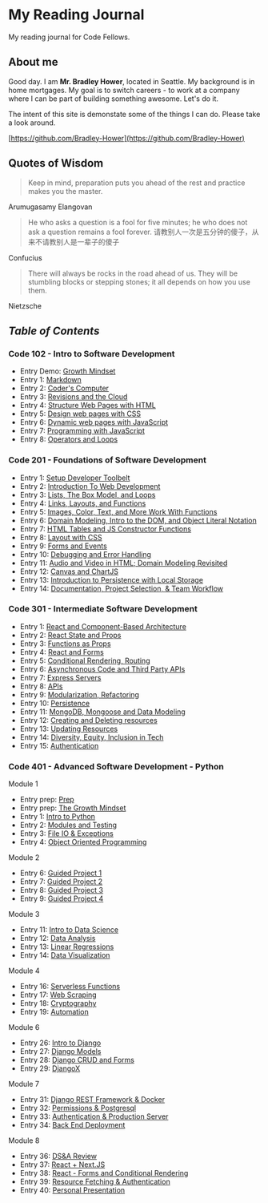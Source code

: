 # My Reading Journal
My reading journal for Code Fellows.
## About me
Good day. I am **Mr. Bradley Hower**, located in Seattle. My background is in home mortgages. My goal is to switch careers - to work at a company where I can be part of building something awesome. Let's do it.

The intent of this site is demonstate some of the things I can do. Please take a look around.

[https://github.com/Bradley-Hower](https://github.com/Bradley-Hower)

## Quotes of Wisdom

>Keep in mind, preparation puts you ahead of the rest and practice makes you the master. 

Arumugasamy Elangovan

>He who asks a question is a fool for five minutes; he who does not ask a question remains a fool forever. 请教别人一次是五分钟的傻子，从来不请教别人是一辈子的傻子

Confucius

>There will always be rocks in the road ahead of us. They will be stumbling blocks or stepping stones; it all depends on how you use them.

Nietzsche

## *Table of Contents*
### Code 102 - Intro to Software Development

- Entry Demo: [Growth Mindset](https://bradley-hower.github.io/reading-notes/course-102/demo)
- Entry 1: [Markdown](https://bradley-hower.github.io/reading-notes/course-102/class-01)
- Entry 2: [Coder's Computer](https://bradley-hower.github.io/reading-notes/course-102/class-02)
- Entry 3: [Revisions and the Cloud](https://bradley-hower.github.io/reading-notes/course-102/class-03)
- Entry 4: [Structure Web Pages with HTML](https://bradley-hower.github.io/reading-notes/course-102/class-04)
- Entry 5: [Design web pages with CSS](https://bradley-hower.github.io/reading-notes/course-102/class-05)
- Entry 6: [Dynamic web pages with JavaScript](https://bradley-hower.github.io/reading-notes/course-102/class-06)
- Entry 7: [Programming with JavaScript](https://bradley-hower.github.io/reading-notes/course-102/class-07)
- Entry 8: [Operators and Loops](https://bradley-hower.github.io/reading-notes/course-102/class-08)

### Code 201 - Foundations of Software Development
- Entry 1: [Setup Developer Toolbelt](https://bradley-hower.github.io/reading-notes/course-201/class-01)
- Entry 2: [Introduction To Web Development](https://bradley-hower.github.io/reading-notes/course-201/class-02)
- Entry 3: [Lists, The Box Model, and Loops](https://bradley-hower.github.io/reading-notes/course-201/class-03)
- Entry 4: [Links, Layouts, and Functions](https://bradley-hower.github.io/reading-notes/course-201/class-04)
- Entry 5: [Images, Color, Text, and More Work With Functions](https://bradley-hower.github.io/reading-notes/course-201/class-05)
- Entry 6: [Domain Modeling, Intro to the DOM, and Object Literal Notation](https://bradley-hower.github.io/reading-notes/course-201/class-06)
- Entry 7: [HTML Tables and JS Constructor Functions](https://bradley-hower.github.io/reading-notes/course-201/class-07)
- Entry 8: [Layout with CSS](https://bradley-hower.github.io/reading-notes/course-201/class-08)
- Entry 9: [Forms and Events](https://bradley-hower.github.io/reading-notes/course-201/class-09)
- Entry 10: [Debugging and Error Handling](https://bradley-hower.github.io/reading-notes/course-201/class-10)
- Entry 11: [Audio and Video in HTML; Domain Modeling Revisited](https://bradley-hower.github.io/reading-notes/course-201/class-11)
- Entry 12: [Canvas and ChartJS](https://bradley-hower.github.io/reading-notes/course-201/class-12)
- Entry 13: [Introduction to Persistence with Local Storage](https://bradley-hower.github.io/reading-notes/course-201/class-13)
- Entry 14: [Documentation, Project Selection, & Team Workflow](https://bradley-hower.github.io/reading-notes/course-201/class-14)

### Code 301 - Intermediate Software Development
- Entry 1: [React and Component-Based Architecture](https://bradley-hower.github.io/reading-notes/course-301/class-01)
- Entry 2: [React State and Props](https://bradley-hower.github.io/reading-notes/course-301/class-02)
- Entry 3: [Functions as Props](https://bradley-hower.github.io/reading-notes/course-301/class-03)
- Entry 4: [React and Forms](https://bradley-hower.github.io/reading-notes/course-301/class-04)
- Entry 5: [Conditional Rendering, Routing](https://bradley-hower.github.io/reading-notes/course-301/class-05)
- Entry 6: [Asynchronous Code and Third Party APIs](https://bradley-hower.github.io/reading-notes/course-301/class-06)
- Entry 7: [Express Servers](https://bradley-hower.github.io/reading-notes/course-301/class-07)
- Entry 8: [APIs](https://bradley-hower.github.io/reading-notes/course-301/class-08)
- Entry 9: [Modularization, Refactoring](https://bradley-hower.github.io/reading-notes/course-301/class-09)
- Entry 10: [Persistence](https://bradley-hower.github.io/reading-notes/course-301/class-10)
- Entry 11: [MongoDB, Mongoose and Data Modeling](https://bradley-hower.github.io/reading-notes/course-301/class-11)
- Entry 12: [Creating and Deleting resources](https://bradley-hower.github.io/reading-notes/course-301/class-12)
- Entry 13: [Updating Resources](https://bradley-hower.github.io/reading-notes/course-301/class-13)
- Entry 14: [Diversity, Equity, Inclusion in Tech](https://bradley-hower.github.io/reading-notes/course-301/class-14)
- Entry 15: [Authentication](https://bradley-hower.github.io/reading-notes/course-301/class-15)

### Code 401 - Advanced Software Development - Python

Module 1

- Entry prep: [Prep](https://bradley-hower.github.io/reading-notes/course-401/class-prep)
- Entry prep: [The Growth Mindset](https://bradley-hower.github.io/reading-notes/course-401/the-growth-mindset)
- Entry 1: [Intro to Python](https://bradley-hower.github.io/reading-notes/course-401/class-01)
- Entry 2: [Modules and Testing](https://bradley-hower.github.io/reading-notes/course-401/class-02)
- Entry 3: [File IO & Exceptions](https://bradley-hower.github.io/reading-notes/course-401/class-03)
- Entry 4: [Object Oriented Programming](https://bradley-hower.github.io/reading-notes/course-401/class-04)

Module 2

- Entry 6: [Guided Project 1](https://bradley-hower.github.io/reading-notes/course-401/class-06)
- Entry 7: [Guided Project 2](https://bradley-hower.github.io/reading-notes/course-401/class-07)
- Entry 8: [Guided Project 3](https://bradley-hower.github.io/reading-notes/course-401/class-08)
- Entry 9: [Guided Project 4](https://bradley-hower.github.io/reading-notes/course-401/class-09)

Module 3

- Entry 11: [Intro to Data Science](https://bradley-hower.github.io/reading-notes/course-401/class-11)
- Entry 12: [Data Analysis](https://bradley-hower.github.io/reading-notes/course-401/class-12)
- Entry 13: [Linear Regressions](https://bradley-hower.github.io/reading-notes/course-401/class-13)
- Entry 14: [Data Visualization](https://bradley-hower.github.io/reading-notes/course-401/class-14)

Module 4

- Entry 16: [Serverless Functions](https://bradley-hower.github.io/reading-notes/course-401/class-16)
- Entry 17: [Web Scraping](https://bradley-hower.github.io/reading-notes/course-401/class-17)
- Entry 18: [Cryptography](https://bradley-hower.github.io/reading-notes/course-401/class-18)
- Entry 19: [Automation](https://bradley-hower.github.io/reading-notes/course-401/class-19)

Module 6

- Entry 26: [Intro to Django](https://bradley-hower.github.io/reading-notes/course-401/class-26)
- Entry 27: [Django Models](https://bradley-hower.github.io/reading-notes/course-401/class-27)
- Entry 28: [Django CRUD and Forms](https://bradley-hower.github.io/reading-notes/course-401/class-28)
- Entry 29: [DjangoX](https://bradley-hower.github.io/reading-notes/course-401/class-29)

Module 7

- Entry 31: [Django REST Framework & Docker](https://bradley-hower.github.io/reading-notes/course-401/class-31)
- Entry 32: [Permissions & Postgresql](https://bradley-hower.github.io/reading-notes/course-401/class-32)
- Entry 33: [Authentication & Production Server](https://bradley-hower.github.io/reading-notes/course-401/class-33)
- Entry 34: [Back End Deployment](https://bradley-hower.github.io/reading-notes/course-401/class-34)

Module 8

- Entry 36: [DS&A Review](https://bradley-hower.github.io/reading-notes/course-401/class-36)
- Entry 37: [React + Next.JS](https://bradley-hower.github.io/reading-notes/course-401/class-37)
- Entry 38: [React - Forms and Conditional Rendering](https://bradley-hower.github.io/reading-notes/course-401/class-38)
- Entry 39: [Resource Fetching & Authentication](https://bradley-hower.github.io/reading-notes/course-401/class-39)
- Entry 40: [Personal Presentation](https://bradley-hower.github.io/reading-notes/course-401/class-40)

